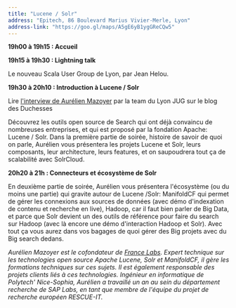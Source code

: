 ```yaml
---
title: "Lucene / Solr"
address: "Epitech, 86 Boulevard Marius Vivier-Merle, Lyon"
address-link: "https://goo.gl/maps/A5gE6yB1ygGReCQw5"
---
```


**19h00 à 19h15 : Accueil**

**19h15 à 19h30 : Lightning talk**

Le nouveau Scala User Group de Lyon, par Jean Helou.

**19h30 à 20h10 : Introduction à Lucene / Solr**

Lire
[l'interview de Aurélien Mazoyer](http://www.duchess-france.org/rencontre-avec-aurelien-mazoyer-autour-dapache-lucenesolr/)
par la team du Lyon JUG sur le blog des Duchesses

Découvrez les outils open source de Search qui ont déjà convaincu de nombreuses entreprises, et qui est proposé par la fondation Apache: Lucene / Solr.
Dans la première partie de soirée, histoire de savoir de quoi on parle, Aurélien vous présentera les projets Lucene et Solr, leurs composants, leur architecture, leurs features, et on saupoudrera tout ça de scalabilité avec SolrCloud.

**20h20 à 21h : Connecteurs et écosystème de Solr**

En deuxième partie de soirée, Aurélien vous présentera l'écosystème (ou du moins une partie) qui gravite autour de Lucene /Solr:
ManifoldCF qui permet de gérer les connexions aux sources de données (avec démo d'indexation de contenu et recherche en live),
Hadoop, car il faut bien parler de Big Data, et parce que Solr devient un des outils de référence pour faire du search sur Hadoop (avec là encore une démo d'interaction Hadoop et Solr).
Avec tout ça vous aurez dans vos bagages de quoi gérer des Big projets avec du Big search dedans.

*Aurélien Mazoyer est le cofondateur de
[France Labs](http://www.francelabs.com/).
Expert technique sur les technologies open source Apache Lucene, Solr et ManifoldCF, il gère les formations techniques sur ces sujets.
Il est également responsable des projets clients liés à ces technologies.
Ingénieur en informatique de Polytech' Nice-Sophia, Aurélien a travaillé un an au sein du département recherche de SAP Labs, en tant que membre de l'équipe du projet de recherche européen RESCUE-IT.*